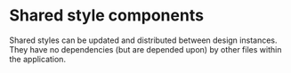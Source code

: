 # Shared style components

Shared styles can be updated and distributed between design instances. They have no dependencies (but are depended upon) by other files within the application.
